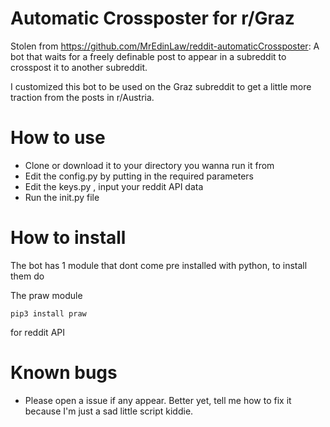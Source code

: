 # Automatic Crossposter for r/Graz
Stolen from https://github.com/MrEdinLaw/reddit-automaticCrossposter:
A bot that waits for a freely definable post to appear in a subreddit to crosspost it to another subreddit.

I customized this bot to be used on the Graz subreddit to get a little more traction from the posts in r/Austria.

# How to use

* Clone or download it to your directory you wanna run it from
* Edit the config.py by putting in the required parameters
* Edit the keys.py , input your reddit API data
* Run the init.py file

# How to install
The bot has 1 module that dont come pre installed with python, to install them do

The praw module 
```
pip3 install praw
```
for reddit API

# Known bugs
* Please open a issue if any appear. Better yet, tell me how to fix it because I'm just a sad little script kiddie.
